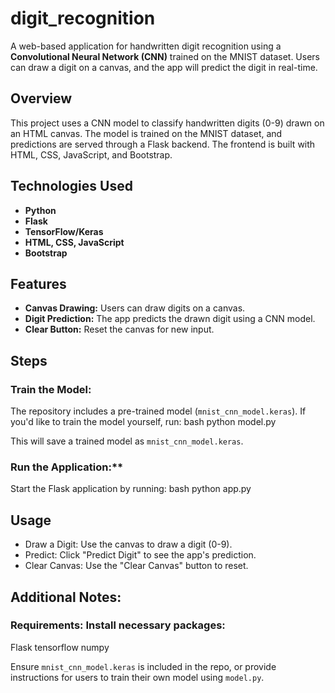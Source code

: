 # digit_recognition

A web-based application for handwritten digit recognition using a **Convolutional Neural Network (CNN)** trained on the MNIST dataset. Users can draw a digit on a canvas, and the app will predict the digit in real-time.

## Overview
This project uses a CNN model to classify handwritten digits (0-9) drawn on an HTML canvas. The model is trained on the MNIST dataset, and predictions are served through a Flask backend. The frontend is built with HTML, CSS, JavaScript, and Bootstrap.

## Technologies Used
- **Python**
- **Flask**
- **TensorFlow/Keras**
- **HTML, CSS, JavaScript**
- **Bootstrap**

## Features
- **Canvas Drawing:** Users can draw digits on a canvas.
- **Digit Prediction:** The app predicts the drawn digit using a CNN model.
- **Clear Button:** Reset the canvas for new input.

## Steps

### **Train the Model:**
   The repository includes a pre-trained model (`mnist_cnn_model.keras`). If you'd like to train the model yourself, run:
   bash
   python model.py
   
   This will save a trained model as `mnist_cnn_model.keras`.

### Run the Application:**
   Start the Flask application by running:
   bash
   python app.py
   

## Usage
- Draw a Digit: Use the canvas to draw a digit (0-9).
- Predict: Click "Predict Digit" to see the app's prediction.
- Clear Canvas: Use the "Clear Canvas" button to reset.


## Additional Notes:
### Requirements: Install necessary packages:
   Flask
   tensorflow
   numpy

   Ensure `mnist_cnn_model.keras` is included in the repo, or provide instructions for users to train their own model using `model.py`.
